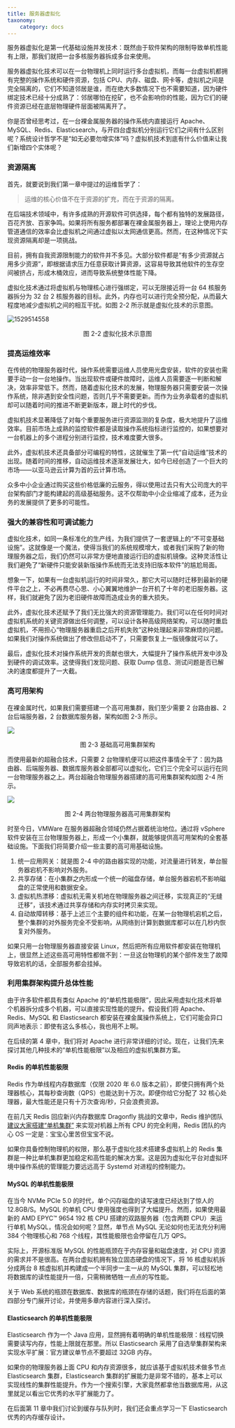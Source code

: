 ```yaml
---
title: 服务器虚拟化
taxonomy:
    category: docs
---
```


服务器虚拟化是第一代基础设施并发技术：既然由于软件架构的限制导致单机性能有上限，那我们就把一台多核服务器拆成多台来使用。

服务器虚拟化技术可以在一台物理机上同时运行多台虚拟机，而每一台虚拟机都拥有完整的操作系统和硬件资源，包括 CPU、内存、磁盘、网卡等，虚拟机之间是完全隔离的，它们不知道邻居是谁，而在绝大多数情况下也不需要知道，因为硬件绑定技术已经十分成熟了：邻居哪怕在挖矿，也不会影响你的性能，因为它们的硬件资源已经在底层物理硬件层面被隔离开了。

你是否曾经思考过，在一台裸金属服务器的操作系统内直接运行 Apache、MySQL、Redis、Elasticsearch，与开四台虚拟机分别运行它们之间有什么区别呢？系统设计哲学不是“如无必要勿增实体”吗？虚拟机技术到底有什么价值来让我们新增四个实体呢？

### 资源隔离

首先，就要说到我们第一章中提过的运维哲学了：

> 运维的核心价值不在于资源的扩充，而在于资源的隔离。

在后端技术领域中，有许多成熟的开源软件可供选择，每个都有独特的发展路径，百花齐放、百家争鸣。如果将所有服务都部署在裸金属服务器上，理论上使用内存管道通信的效率会比虚拟机之间通过虚拟以太网通信更高。然而，在这种情况下实现资源隔离却是一项挑战。

目前，拥有自我资源限制能力的软件并不多见。大部分软件都是“有多少资源就占用多少资源”，即根据请求压力任意获取计算资源，这容易导致其他软件的生存空间被挤占，形成木桶效应，进而导致系统整体性能下降。

虚拟化技术通过将虚拟机与物理核心进行强绑定，可以无限接近将一台 64 核服务器拆分为 32 台 2 核服务器的目标。此外，内存也可以进行完全预分配，从而最大程度地减少虚拟机之间的相互干扰。如图 2-2 所示就是虚拟化技术的示意图。

![1529514558](/media/1529514558.png)
<center>图 2-2 虚拟化技术示意图</center>

### 提高运维效率

在传统的物理服务器时代，操作系统需要运维人员使用光盘安装，软件的安装也需要手动一台一台地操作。当出现软件或硬件故障时，运维人员需要逐一判断和解决，效率非常低下。然而，随着虚拟化技术的发展，物理服务器只需要安装一次操作系统，除非遇到安全性问题，否则几乎不需要更新。而作为业务承载者的虚拟机却可以随着时间的推进不断更新版本，跟上时代的步伐。

虚拟机技术显著降低了对每个重要服务进行资源监测的复杂度，极大地提升了运维效率。目前市场上成熟的监控软件都是读取操作系统指标进行监控的，如果想要对一台机器上的多个进程分别进行监控，技术难度要大很多。

此外，虚拟机技术还具备部分可编程的特性，这就催生了第一代“自动运维”技术的出现。随着时间的推移，自动运维技术逐渐发展壮大，如今已经创造了一个巨大的市场——以亚马逊云计算为首的云计算市场。

众多中小企业通过购买这些价格低廉的云服务，得以使用过去只有大公司庞大的平台架构部门才能构建起的高级基础服务。这不仅帮助中小企业缩减了成本，还为业务的发展提供了更多的可能性。

### 强大的兼容性和可调试能力

虚拟化技术，如同一条标准化的生产线，为我们提供了一套逻辑上的“不可变基础设施”。这就像是一个魔法，使得当我们的系统规模增大，或者我们采购了新的物理服务器之后，我们仍然可以非常方便地直接运行旧的虚拟机镜像。这种灵活性让我们避免了“新硬件只能安装新版操作系统而无法支持旧版本软件”的尴尬局面。

想象一下，如果有一台虚拟机运行的时间非常久，那它大可以随时迁移到最新的硬件平台之上，不必再费尽心思、小心翼翼地维护一台开机了十年的老旧服务器。这样，我们就避免了因为老旧硬件故障而造成业务的重大损失。

此外，虚拟化技术还赋予了我们无比强大的资源管理能力。我们可以在任何时间对虚拟机系统的关键资源做出任何调整，可以设计各种高级网络架构，可以随时重启虚拟机，不用担心“物理服务器重启之后开机失败”这种处理起来非常麻烦的问题。如果我们对操作系统做出了修改但启动不了，只需要恢复上一版镜像就可以了。

最后，虚拟化技术对操作系统开发的贡献也很大，大幅提升了操作系统开发中涉及到硬件的调试效率。这使得我们发现问题、获取 Dump 信息、测试问题是否已解决的速度都提升了一大截。

### 高可用架构

在裸金属时代，如果我们需要搭建一个高可用集群，我们至少需要 2 台路由器、2 台后端服务器，2 台数据库服务器，架构如图 2-3 所示。

![](/media/16889171932855.jpg)
<center>图 2-3 基础高可用集群架构</center>

而使用最新的超融合技术，只需要 2 台物理机便可以把这件事情全干了：因为路由器、后端服务器、数据库服务器全部都可以虚拟化，它们三个完全可以运行在同一台物理服务器之上。两台超融合物理服务器搭建的高可用集群架构如图 2-4 所示。

![](/media/1697193293.png)
<center>图 2-4 两台物理服务器高可用集群架构</center>

时至今日，VMWare 在服务器超融合领域仍然占据着统治地位。通过将 vSphere 软件安装在三台物理服务器上，形成一个小集群，就能够提供高可用架构的全套基础设施。下面我们将简要介绍一些主要的高可用基础设施。

1. 统一应用网关：就是图 2-4 中的路由器实现的功能，对流量进行转发，单台服务器宕机不影响对外服务。
2. 共享存储：在小集群之内形成一个统一的磁盘存储，单台服务器宕机不影响磁盘的正常使用和数据安全。
3. 虚拟机热漂移：虚拟机无需关机地在物理服务器之间迁移，实现真正的“无缝迁移”，该技术通过共享存储和内存实时拷贝来实现。
4. 自动故障转移：基于上述三个主要的组件和功能，在某一台物理机宕机之后，整个集群的对外服务完全不受影响，从网络到计算到数据库都可以在几秒内恢复对外服务。

如果只用一台物理服务器直接安装 Linux，然后把所有应用软件都安装在物理机上，很显然上述这些高可用特性都做不到：一旦这台物理机的某个部件发生了故障导致宕机的话，全部服务都会挂掉。

### 利用集群架构提升总体性能

由于许多软件都具有类似 Apache 的“单机性能极限”，因此采用虚拟化技术将单个机器拆分成多个机器，可以直接实现性能的提升。假设我们将 Apache、Redis、MySQL 和 Elasticsearch 都安装在裸金属操作系统上，它们可能会异口同声地表示：即使有这么多核心，我也用不上啊。

在后续的第 4 章中，我们将对 Apache 进行非常详细的讨论。现在，让我们先来探讨其他几种技术的“单机性能极限”以及相应的虚拟机集群方案。

#### Redis 的单机性能极限

Redis 作为单线程内存数据库（仅限 2020 年 6.0 版本之前），即使只拥有两个处理器核心，其每秒查询数（QPS）也能达到十万次。即便你给它分配了 32 核心处理器，最大性能还是只有十万次查询/秒，只会浪费资源。

在前几天 Redis 回应新兴内存数据库 Dragonfly 挑战的文章中，Redis 维护团队[建议大家搭建“单机集群”](https://redis.com/blog/redis-architecture-13-years-later/) 来实现对机器上所有 CPU 的完全利用，Redis 团队的内心 OS 一定是：宝宝心里苦但宝宝不说。

如果你具备控制物理机的权限，那么基于虚拟化技术搭建多虚拟机上的 Redis 集群是一种比单机集群更加稳定和高性能的解决方案。这是因为虚拟化平台对虚拟环境中操作系统的管理能力要远远高于 Systemd 对进程的控制能力。

#### MySQL 的单机性能极限

在当今 NVMe PCIe 5.0 的时代，单个闪存磁盘的读写速度已经达到了惊人的 12.8GB/S。MySQL 的单机 CPU 使用强度也得到了大幅提升。然而，如果使用最新的 AMD EPYC™ 9654 192 核 CPU 搭建的双路服务器（包含两颗 CPU）来运行单机 MySQL，情况会如何呢？显然，单节点 MySQL 无论如何也无法充分利用 384 个物理核心和 768 个线程，其性能极限也会停留在几万 QPS。

实际上，开源标准版 MySQL 的性能瓶颈在于内存容量和磁盘速度，对 CPU 资源的需求并不是很高。在两台虚拟机拥有独立固态硬盘的情况下，将 16 核虚拟机拆分成两台 8 核虚拟机并构建成一个半同步一主一从的 MySQL 集群，可以轻松地将数据库的读性能提升一倍，只需稍微牺牲一点点的写性能。

关于 Web 系统的瓶颈在数据库、数据库的瓶颈在存储的话题，我们将在后面的第四部分专门展开讨论，并使用多章内容进行深入探讨。

#### Elasticsearch 的单机性能极限

Elasticsearch 作为一个 Java 应用，显然拥有着明确的单机性能极限：线程切换需要读写内存，性能上限就在那里。所以 Elasticsearch 采用了自选举集群架构来实现水平扩展：官方建议单节点不要超过 32GB 内存。

如果你的物理服务器上面 CPU 和内存资源很多，就应该基于虚拟机技术做多节点 Elasticsearch 集群，Elasticsearch 集群的扩展能力是非常不错的，基本上可以实现线性的集群性能提升。作为一个搜索引擎，大家竟然都拿他当数据库用，从这里就足以看出它优秀的水平扩展能力了。

在后面第 11 章中我们讨论到缓存与队列时，我们还会重点学习一下 Elasticsearch 优秀的内存缓存设计。
